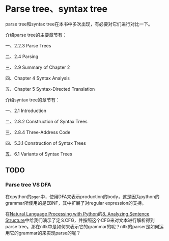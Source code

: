 # Parse tree、syntax tree

parse tree和syntax tree在本书中多次出现，有必要对它们进行对比一下。



介绍parse tree的主要章节有：

一、2.2.3 Parse Trees

二、2.4 Parsing

三、2.9 Summary of Chapter 2

四、Chapter 4 Syntax Analysis

五、Chapter 5 Syntax-Directed Translation



介绍syntax tree的章节有：

一、2.1 Introduction

二、2.8.2 Construction of Syntax Trees

三、2.8.4 Three-Address Code

四、5.3.1 Construction of Syntax Trees

五、6.1 Variants of Syntax Trees



## TODO

### Parse tree VS DFA

在cpython的`pgen`中，使用DFA来表示production的body，这是因为python的grammar所使用的是EBNF，其中扩展了对regular expression的支持。

在[Natural Language Processing with Python](http://www.nltk.org/book/)的[8. Analyzing Sentence Structure](http://www.nltk.org/book/ch08.html)中给我们演示了定义CFG，并按照这个CFG来对文本进行解析得到parse tree。那在nltk中是如何来表示它的grammar的呢？nltk的parser是如何运用它的grammar的来实现parse的呢？

